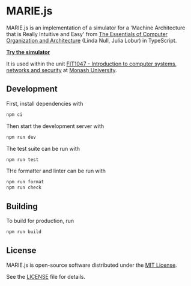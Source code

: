 # MARIE.js

MARIE.js is an implementation of a simulator for a 'Machine Architecture that is Really Intuitive and Easy'
from [The Essentials of Computer Organization and Architecture](https://books.google.com.au/books/about/The_Essentials_of_Computer_Organization.html?id=3kQoAwAAQBAJ&redir_esc=y) (Linda Null, Julia Lobur) in TypeScript.

**[Try the simulator](https://marie.js.org/)**

It is used within the unit [FIT1047 - Introduction to computer systems, networks and security](http://www.monash.edu/pubs/handbooks/units/FIT1047.html) at [Monash University](https://monash.edu).

## Development

First, install dependencies with

```sh
npm ci
```

Then start the development server with

```sh
npm run dev
```

The test suite can be run with

```sh
npm run test
```

THe formatter and linter can be run with

```sh
npm run format
npm run check
```

## Building

To build for production, run

```sh
npm run build
```

## License

MARIE.js is open-source software distributed under the [MIT License](https://opensource.org/license/mit).

See the [LICENSE](LICENSE) file for details.
